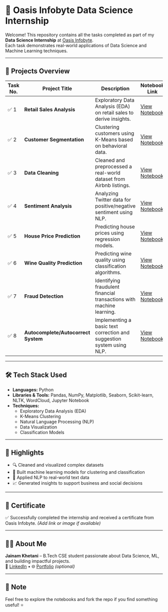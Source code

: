# 🌟 Oasis Infobyte Data Science Internship

Welcome! This repository contains all the tasks completed as part of my **Data Science Internship** at [Oasis Infobyte](https://oasisinfobyte.com/).  
Each task demonstrates real-world applications of Data Science and Machine Learning techniques.

---

## 📁 Projects Overview

| Task No. | Project Title                            | Description                                                                 | Notebook Link |
|----------|------------------------------------------|-----------------------------------------------------------------------------|----------------|
| ✅ 1      | **Retail Sales Analysis**               | Exploratory Data Analysis (EDA) on retail sales to derive insights.         | [View Notebook](./OIBSIB_TASK_1/JAINAM_KHETANI_retail_sales_analysis.ipynb) |
| ✅ 2      | **Customer Segmentation**               | Clustering customers using K-Means based on behavioral data.                | [View Notebook](./OIBSIB_TASK_2/JAINAM_KHETANI_CUSTOMER_SENTIMENT_ANALYSIS.ipynb) |
| ✅ 3      | **Data Cleaning**                       | Cleaned and preprocessed a real-world dataset from Airbnb listings.         | [View Notebook](./OIBSIB_TASK_3/JAINAM_KHETANI_CLEANING_DATASET.ipynb) |
| ✅ 4      | **Sentiment Analysis**                  | Analyzing Twitter data for positive/negative sentiment using NLP.           | [View Notebook](./OIBSIB_TASK_4/JAINAM_KHETANI_SENTIMMENT_ANALYSIS.ipynb) |
| ✅ 5      | **House Price Prediction**              | Predicting house prices using regression models.                            | [View Notebook](./OIBSIB_TASK_5/house_price_prediction.ipynb) |
| ✅ 6      | **Wine Quality Prediction**             | Predicting wine quality using classification algorithms.                    | [View Notebook](./OIBSIB_TASK_6/wine_quality_prediction.ipynb) |
| ✅ 7      | **Fraud Detection**                     | Identifying fraudulent financial transactions with machine learning.        | [View Notebook](./OIBSIB_TASK_7/fraud_detection_analysis.ipynb) |
| ✅ 8      | **Autocomplete/Autocorrect System**     | Implementing a basic text correction and suggestion system using NLP.       | [View Notebook](./OIBSIB_TASK_8/google_playstore_analysis.ipynb) |


---

## 🛠️ Tech Stack Used

- **Languages:** Python  
- **Libraries & Tools:** Pandas, NumPy, Matplotlib, Seaborn, Scikit-learn, NLTK, WordCloud, Jupyter Notebook  
- **Techniques:**  
  - Exploratory Data Analysis (EDA)  
  - K-Means Clustering  
  - Natural Language Processing (NLP)  
  - Data Visualization  
  - Classification Models  

---

## 🎯 Highlights

- 🔍 Cleaned and visualized complex datasets
- 🤖 Built machine learning models for clustering and classification
- 💬 Applied NLP to real-world text data
- 📈 Generated insights to support business and social decisions

---

## 📜 Certificate

✅ Successfully completed the internship and received a certificate from Oasis Infobyte. *(Add link or image if available)*

---

## 🙋‍♂️ About Me

**Jainam Khetani** – B.Tech CSE student passionate about Data Science, ML, and building impactful projects.  
🔗 [LinkedIn](https://linkedin.com/in/jainam-khetani) • 🌐 [Portfolio](#) *(optional)*

---

## 📌 Note

Feel free to explore the notebooks and fork the repo if you find something useful! ⭐
